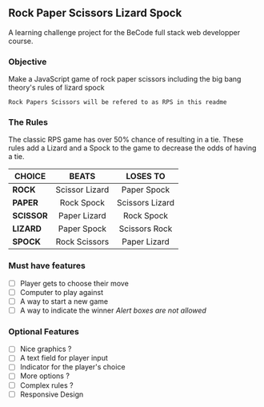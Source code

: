 ## Rock Paper Scissors Lizard Spock ##
A learning challenge project for the BeCode full stack web developper course.
### Objective ###
Make a JavaScript game of rock paper scissors including the big bang theory's rules of lizard spock
```
Rock Papers Scissors will be refered to as RPS in this readme
```
### The Rules ###
The classic RPS game has over 50% chance of resulting in a tie.
These rules add a Lizard and a Spock to the game to decrease the odds of having a tie.

|**CHOICE**|**BEATS**|**LOSES TO**|
|---|:---:|:---:|
|**ROCK**|Scissor Lizard|Paper Spock|
|**PAPER**|Rock Spock|Scissors Lizard|
|**SCISSOR**|Paper Lizard|Rock Spock|
|**LIZARD**|Paper Spock|Scissors Rock|
|**SPOCK**|Rock Scissors|Paper Lizard|

### Must have features ###
- [ ] Player gets to choose their move
- [ ] Computer to play against
- [ ] A way to start a new game
- [ ] A way to indicate the winner
      *Alert boxes are not allowed*

### Optional Features ###
- [ ] Nice graphics ?
- [ ] A text field for player input
- [ ] Indicator for the player's choice
- [ ] More options ?
- [ ] Complex rules ?
- [ ] Responsive Design
